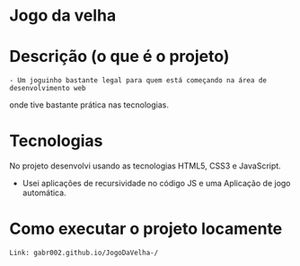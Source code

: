 # Jogo da velha
 
# Descrição (o que é o projeto)
    - Um joguinho bastante legal para quem está começando na área de desenvolvimento web
onde tive bastante prática nas tecnologias.

# Tecnologias
No projeto desenvolvi usando as tecnologias HTML5, CSS3 e JavaScript.
- Usei aplicações de recursividade no código JS e uma Aplicação de jogo automática.

# Como executar o projeto locamente
    Link: gabr002.github.io/JogoDaVelha-/